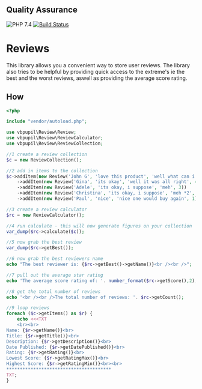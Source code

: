 ## Quality Assurance

![PHP 7.4](https://img.shields.io/badge/PHP-7.4-blue.svg)
[![Build Status](https://travis-ci.org/vbpupil/review.svg?branch=master)](https://travis-ci.org/vbpupil/review)

# Reviews

This library allows you a convenient way to store user reviews. The library also tries to be helpful by providing quick
access to the extreme's ie the best and the worst reviews, aswell as providing the average score rating. 

## How
```php
<?php

include "vendor/autoload.php";

use vbpupil\Review\Review;
use vbpupil\Review\ReviewCalculator;
use vbpupil\Review\ReviewCollection;

//1 create a review collection
$c = new ReviewCollection();

//2 add in items to the collection
$c->addItem(new Review('John G', 'love this product', 'well what can i say its awesome', 5))
    ->addItem(new Review('Gina', 'its okay', 'well it was all right', 4))
    ->addItem(new Review('Adele', 'its okay, i suppose', 'meh', 3))
    ->addItem(new Review('Christina', 'its okay, i suppose', 'meh *2', 2))
    ->addItem(new Review('Paul', 'nice', 'nice one would buy again', 1));

//3 create a review calculator
$rc = new ReviewCalculator();

//4 run calculate - this will now generate figures on your collection
var_dump($rc->calculate($c));

//5 now grab the best review
var_dump($rc->getBest());

//6 now grab the best reviewers name
echo "The best reviewer is: {$rc->getBest()->getName()}<br /><br />";

//7 pull out the average star rating
echo 'The average score rating of: '. number_format($rc->getScore(),2);

//8 get the total number of reviews
echo '<br /><br />The total number of reviews: '. $rc->getCount();

//9 loop reviews
foreach ($c->getItems() as $r) {
    echo <<<TXT
    <br><br>
Name: {$r->getName()}<br>
Title: {$r->getTitle()}<br>
Description: {$r->getDescription()}<br>
Date Published: {$r->getDatePublished()}<br>
Rating: {$r->getRating()}<br>
Lowest Score: {$r->getRatingMax()}<br>
Highest Score: {$r->getRatingMin()}<br><br>
***************************************
TXT;
}
```

